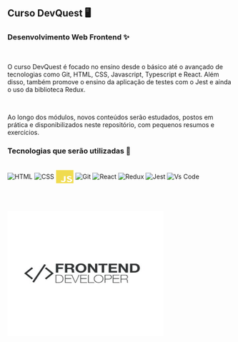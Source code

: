 ## Curso DevQuest 🖥

### Desenvolvimento Web Frontend ✨

<br>

O curso DevQuest é focado no ensino desde o básico até o avançado de tecnologias como Git, HTML, CSS, Javascript, Typescript e React. Além disso, também promove o ensino da aplicação de testes com o Jest e ainda o uso da biblioteca Redux.

<br>

Ao longo dos módulos, novos conteúdos serão estudados, postos em prática e disponibilizados neste repositório, com pequenos resumos e exercícios.
<br>

### Tecnologias que serão utilizadas 📌

<div style="display: inline_block"><br>
  <img align="center" title="HTML"alt="HTML" height="30" width="40" src="https://cdn.jsdelivr.net/gh/devicons/devicon/icons/html5/html5-plain-wordmark.svg">
   <img align="center" title="CSS"alt="CSS" height="30" width="40" src="https://cdn.jsdelivr.net/gh/devicons/devicon/icons/css3/css3-plain-wordmark.svg">
  <img align="center" title="Javascript" alt="Javascript" height="30" width="40" src="https://raw.githubusercontent.com/devicons/devicon/master/icons/javascript/javascript-plain.svg">
  <img align="center" title="Git" alt="Git" height="30" width="40" src="https://cdn.jsdelivr.net/gh/devicons/devicon/icons/git/git-plain-wordmark.svg" />
  <img align="center" title="React" alt="React" height="30" width="40"src="https://cdn.jsdelivr.net/gh/devicons/devicon/icons/react/react-original-wordmark.svg" />
  <img align="center" title="Redux" alt="Redux" height="30" width="40"src="https://cdn.jsdelivr.net/gh/devicons/devicon/icons/redux/redux-original.svg" />
  <img align="center" title="Jest" alt="Jest" height="30" width="40"src="https://cdn.jsdelivr.net/gh/devicons/devicon/icons/jest/jest-plain.svg" />
  <img align="center" title="Vs Code"alt="Vs Code" height="30" width="40" src="https://cdn.jsdelivr.net/gh/devicons/devicon/icons/vscode/vscode-original-wordmark.svg" />
</div>

<br> <br>

<img src="./imagem-readme.jpg" width="350" height="280">
